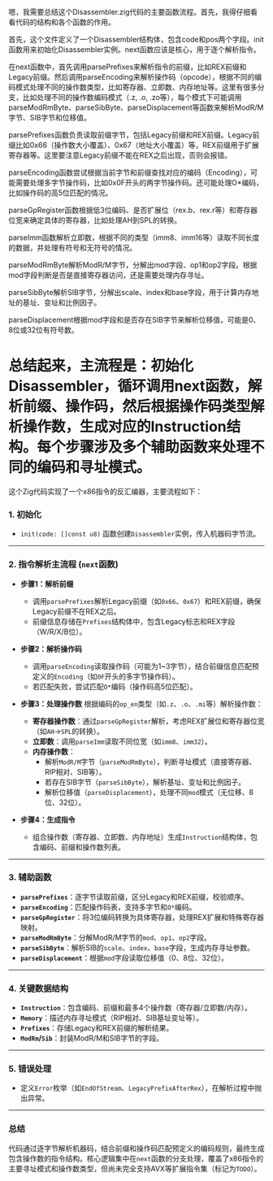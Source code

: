 嗯，我需要总结这个Disassembler.zig代码的主要函数流程。首先，我得仔细看看代码的结构和各个函数的作用。

首先，这个文件定义了一个Disassembler结构体，包含code和pos两个字段。init函数用来初始化Disassembler实例。next函数应该是核心，用于逐个解析指令。

在next函数中，首先调用parsePrefixes来解析指令的前缀，比如REX前缀和Legacy前缀。然后调用parseEncoding来解析操作码（opcode），根据不同的编码模式处理不同的操作数类型，比如寄存器、立即数、内存地址等。这里有很多分支，比如处理不同的操作数编码模式（.z, .o, .zo等），每个模式下可能调用parseModRmByte、parseSibByte、parseDisplacement等函数来解析ModR/M字节、SIB字节和位移值。

parsePrefixes函数负责读取前缀字节，包括Legacy前缀和REX前缀。Legacy前缀比如0x66（操作数大小覆盖）、0x67（地址大小覆盖）等，REX前缀用于扩展寄存器等。这里要注意Legacy前缀不能在REX之后出现，否则会报错。

parseEncoding函数尝试根据当前字节和前缀查找对应的编码（Encoding），可能需要处理多字节操作码，比如0x0F开头的两字节操作码。还可能处理O*编码，比如操作码的高5位匹配的情况。

parseGpRegister函数根据低3位编码、是否扩展位（rex.b、rex.r等）和寄存器位宽来确定具体的寄存器，比如处理AH到SPL的转换。

parseImm函数解析立即数，根据不同的类型（imm8、imm16等）读取不同长度的数据，并处理有符号和无符号的情况。

parseModRmByte解析ModR/M字节，分解出mod字段、op1和op2字段。根据mod字段判断是否是直接寄存器访问，还是需要处理内存寻址。

parseSibByte解析SIB字节，分解出scale、index和base字段，用于计算内存地址的基址、变址和比例因子。

parseDisplacement根据mod字段和是否存在SIB字节来解析位移值，可能是0、8位或32位有符号数。

总结起来，主流程是：初始化Disassembler，循环调用next函数，解析前缀、操作码，然后根据操作码类型解析操作数，生成对应的Instruction结构。每个步骤涉及多个辅助函数来处理不同的编码和寻址模式。
================================================
这个Zig代码实现了一个x86指令的反汇编器，主要流程如下：

### 1. **初始化**
- `init(code: []const u8)` 函数创建`Disassembler`实例，传入机器码字节流。

---

### 2. **指令解析主流程 (`next`函数)**
- **步骤1：解析前缀**
  - 调用`parsePrefixes`解析Legacy前缀（如`0x66`、`0x67`）和REX前缀，确保Legacy前缀不在REX之后。
  - 前缀信息存储在`Prefixes`结构体中，包含Legacy标志和REX字段（W/R/X/B位）。

- **步骤2：解析操作码**
  - 调用`parseEncoding`读取操作码（可能为1~3字节），结合前缀信息匹配预定义的`Encoding`（如`0F`开头的多字节操作码）。
  - 若匹配失败，尝试匹配`O*`编码（操作码高5位匹配）。

- **步骤3：处理操作数**
  根据编码的`op_en`类型（如`.z`、`.o`、`.mi`等）解析操作数：
  - **寄存器操作数**：通过`parseGpRegister`解析，考虑REX扩展位和寄存器位宽（如`AH`→`SPL`的转换）。
  - **立即数**：调用`parseImm`读取不同位宽（如`imm8`、`imm32`）。
  - **内存操作数**：
    - 解析`ModR/M`字节（`parseModRmByte`），判断寻址模式（直接寄存器、RIP相对、SIB等）。
    - 若存在SIB字节（`parseSibByte`），解析基址、变址和比例因子。
    - 解析位移值（`parseDisplacement`），处理不同`mod`模式（无位移、8位、32位）。

- **步骤4：生成指令**
  - 组合操作数（寄存器、立即数、内存地址）生成`Instruction`结构体，包含编码、前缀和操作数列表。

---

### 3. **辅助函数**
- **`parsePrefixes`**：逐字节读取前缀，区分Legacy和REX前缀，校验顺序。
- **`parseEncoding`**：匹配操作码表，支持多字节和`O*`编码。
- **`parseGpRegister`**：将3位编码转换为具体寄存器，处理REX扩展和特殊寄存器映射。
- **`parseModRmByte`**：分解ModR/M字节的`mod`、`op1`、`op2`字段。
- **`parseSibByte`**：解析SIB的`scale`、`index`、`base`字段，生成内存寻址参数。
- **`parseDisplacement`**：根据`mod`字段读取位移值（0、8位、32位）。

---

### 4. **关键数据结构**
- **`Instruction`**：包含编码、前缀和最多4个操作数（寄存器/立即数/内存）。
- **`Memory`**：描述内存寻址模式（RIP相对、SIB基址变址等）。
- **`Prefixes`**：存储Legacy和REX前缀的解析结果。
- **`ModRm`/`Sib`**：封装ModR/M和SIB字节的字段。

---

### 5. **错误处理**
- 定义`Error`枚举（如`EndOfStream`、`LegacyPrefixAfterRex`），在解析过程中抛出异常。

---

### 总结
代码通过逐字节解析机器码，结合前缀和操作码匹配预定义的编码规则，最终生成包含操作数的指令结构。核心逻辑集中在`next`函数的分支处理，覆盖了x86指令的主要寻址模式和操作数类型，但尚未完全支持AVX等扩展指令集（标记为`TODO`）。